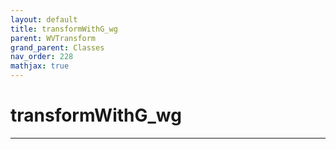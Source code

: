 ```yaml
---
layout: default
title: transformWithG_wg
parent: WVTransform
grand_parent: Classes
nav_order: 228
mathjax: true
---
```


#  transformWithG_wg




---

